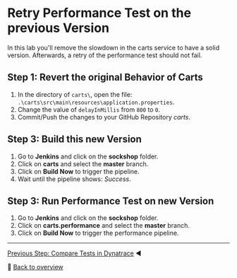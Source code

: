 # Retry Performance Test on the previous Version

In this lab you'll remove the slowdown in the carts service to have a solid version. Afterwards, a retry of the performance test should not fail.

## Step 1: Revert the original Behavior of Carts

1. In the directory of `carts\`, open the file: `.\carts\src\main\resources\application.properties`.
1. Change the value of `delayInMillis` from `800` to `0`.
1. Commit/Push the changes to your GitHub Repository *carts*.

## Step 3: Build this new Version

1. Go to **Jenkins** and click on the **sockshop** folder.
1. Click on **carts** and select the **master** branch.
1. Click on **Build Now** to trigger the pipeline.
1. Wait until the pipeline shows: *Success*.

## Step 3: Run Performance Test on new Version

1. Go to **Jenkins** and click on the **sockshop** folder.
1. Click on **carts.performance** and select the **master** branch.  
1. Click on **Build Now** to trigger the performance pipeline.

---

[Previous Step: Compare Tests in Dynatrace](../09_Compare_Tests_in_Dynatrace) :arrow_backward:

:arrow_up_small: [Back to overview](../)